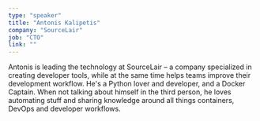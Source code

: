 ```yaml
---
type: "speaker"
title: "Antonis Kalipetis"
company: "SourceLair"
job: "CTO"
link: ""
---
```


Antonis is leading the technology at SourceLair – a company specialized in creating developer tools, while at the same time helps teams improve their development workflow. He's a Python lover and developer, and a Docker Captain. When not talking about himself in the third person, he loves automating stuff and sharing knowledge around all things containers, DevOps and developer workflows.
